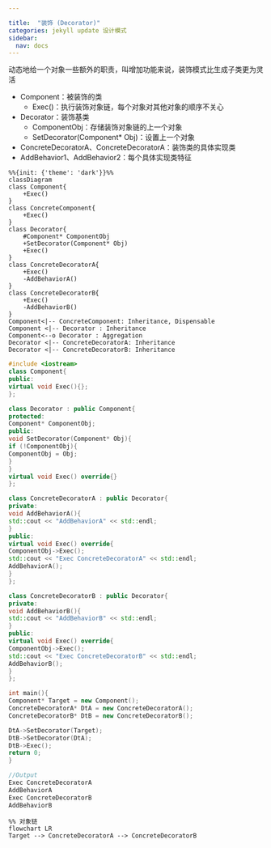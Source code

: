 ```yaml
---

title:  "装饰 (Decorator)"
categories: jekyll update 设计模式
sidebar:
  nav: docs
---
```


动态地给一个对象一些额外的职责，叫增加功能来说，装饰模式比生成子类更为灵活

- Component：被装饰的类
  - Exec()：执行装饰对象链，每个对象对其他对象的顺序不关心
- Decorator：装饰基类
  - ComponentObj：存储装饰对象链的上一个对象
  - SetDecorator(Component* Obj)：设置上一个对象
- ConcreteDecoratorA、ConcreteDecoratorA：装饰类的具体实现类
- AddBehavior1、AddBehavior2：每个具体实现类特征

```mermaid
%%{init: {'theme': 'dark'}}%%
classDiagram
class Component{
	+Exec()
}
class ConcreteComponent{
	+Exec()
}
class Decorator{
	#Component* ComponentObj
	+SetDecorator(Component* Obj)
	+Exec()
}
class ConcreteDecoratorA{
	+Exec()
	-AddBehaviorA()
}
class ConcreteDecoratorB{
	+Exec()
	-AddBehaviorB()
}
Component<|-- ConcreteComponent: Inheritance, Dispensable
Component <|-- Decorator : Inheritance
Component<--o Decorator : Aggregation
Decorator <|-- ConcreteDecoratorA: Inheritance
Decorator <|-- ConcreteDecoratorB: Inheritance
```

```c++
#include <iostream>
class Component{
public:
virtual void Exec(){};
};

class Decorator : public Component{
protected:
Component* ComponentObj;
public:
void SetDecorator(Component* Obj){
if (!ComponentObj){
ComponentObj = Obj;
}
}
virtual void Exec() override{}
};

class ConcreteDecoratorA : public Decorator{
private:
void AddBehaviorA(){
std::cout << "AddBehaviorA" << std::endl;
}
public:
virtual void Exec() override{
ComponentObj->Exec();
std::cout << "Exec ConcreteDecoratorA" << std::endl;
AddBehaviorA();
}
};

class ConcreteDecoratorB : public Decorator{
private:
void AddBehaviorB(){
std::cout << "AddBehaviorB" << std::endl;
}
public:
virtual void Exec() override{
ComponentObj->Exec();
std::cout << "Exec ConcreteDecoratorB" << std::endl;
AddBehaviorB();
}
};

int main(){
Component* Target = new Component();
ConcreteDecoratorA* DtA = new ConcreteDecoratorA();
ConcreteDecoratorB* DtB = new ConcreteDecoratorB();

DtA->SetDecorator(Target);
DtB->SetDecorator(DtA);
DtB->Exec();
return 0;
}
```

```c++
//Output
Exec ConcreteDecoratorA
AddBehaviorA
Exec ConcreteDecoratorB
AddBehaviorB
```

```mermaid
%% 对象链
flowchart LR
Target --> ConcreteDecoratorA --> ConcreteDecoratorB
```